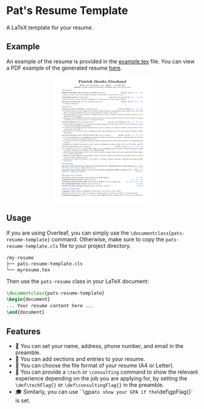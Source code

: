 # Pat's Resume Template
A LaTeX template for your resume.

## Example

An example of the resume is provided in the [example.tex](example.tex) file. You can view a PDF example of the generated resume [here](example.pdf).

<p align="center">
    <img src="example.png" alt="resume Template Example" width="50%">
</p>

## Usage

If you are using Overleaf, you can simply use the `\documentclass{pats-resume-template}` command. Otherwise, make sure to copy the `pats-resume-template.cls` file to your project directory.

```
/my-resume
├── pats-resume-template.cls
└── myresume.tex 
```

Then use the `pats-resume` class in your LaTeX document:

```latex
\documentclass{pats-resume-template}
\begin{document}
... Your resume content here ...
\end{document}
```

## Features
- 📝 You can set your name, address, phone number, and email in the preamble.
- 📄 You can add sections and entries to your resume.
- 📏 You can choose the file format of your resume (A4 or Letter).
- 💼 You can provide a `\tech` or `\consulting` command to show the relevant experience depending on the job you are applying for, by setting the `\def\techFlag{}` or `\def\consultingFlag{}` in the preamble.
- 🎓 Similarly, you can use ``\gpa` to show your GPA if the `\def\gpFlag{}` is set.
